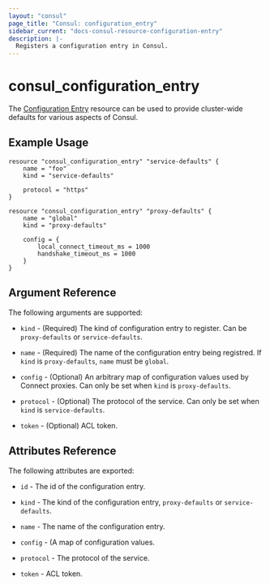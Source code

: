 ```yaml
---
layout: "consul"
page_title: "Consul: configuration_entry"
sidebar_current: "docs-consul-resource-configuration-entry"
description: |-
  Registers a configuration entry in Consul.
---
```


# consul_configuration_entry

The [Configuration Entry](https://www.consul.io/docs/agent/config_entries.html)
resource can be used to provide cluster-wide defaults for various aspects of
Consul.

## Example Usage

```hcl
resource "consul_configuration_entry" "service-defaults" {
	name = "foo"
	kind = "service-defaults"

	protocol = "https"
}
```

```hcl
resource "consul_configuration_entry" "proxy-defaults" {
	name = "global"
	kind = "proxy-defaults"

	config = {
        local_connect_timeout_ms = 1000
        handshake_timeout_ms = 1000
	}
}
```

## Argument Reference

The following arguments are supported:

* `kind` - (Required) The kind of configuration entry to register. Can be
`proxy-defaults` or `service-defaults`.

* `name` - (Required) The name of the configuration entry being registred. If
`kind` is `proxy-defaults`, `name` must be `global`.

* `config` - (Optional) An arbitrary map of configuration values used by Connect
proxies. Can only be set when `kind` is `proxy-defaults`.

* `protocol` - (Optional) The protocol of the service. Can only be set when
`kind` is `service-defaults`.

* `token` - (Optional) ACL token.

## Attributes Reference

The following attributes are exported:

* `id` - The id of the configuration entry.

* `kind` - The kind of the configuration entry, `proxy-defaults` or
`service-defaults`.

* `name` - The name of the configuration entry.

* `config` - (A map of configuration values.

* `protocol` - The protocol of the service.

* `token` - ACL token.
